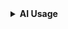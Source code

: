 <details>
  <summary><strong>AI Usage</strong></summary>
  
  *Select all categories below where AI provided assistance in this pull request:*

  - [ ] Feature
  - [ ] Bug Fix
  - [ ] Refactor
  - [ ] Documentation
  - [ ] Performance Improvement
  - [ ] Test
  - [ ] Security Fix
  - [ ] Maintenance
  - [ ] UI/UX Update
  - [ ] Hotfix
  - [ ] Style
  - [ ] Infrastructure
  - [ ] Other

</details>
